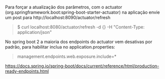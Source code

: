 

Para forçar a atualização dos parâmetros, com o actuator (org.springframework.boot:spring-boot-starter-actuator)
na aplicação envie um post para http://localhost:8090/actuator/refresh

> $ curl localhost:8080/actuator/refresh -d {} -H "Content-Type: application/json"

No spring boot 2 a maioria dos endpoints do actuator vem desativas por padrão, para habilitar inclua no application.properties:
> management.endpoints.web.exposure.include=*


https://docs.spring.io/spring-boot/docs/current/reference/html/production-ready-endpoints.html